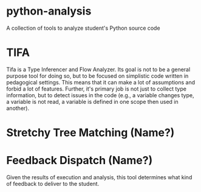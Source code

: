 # python-analysis
A collection of tools to analyze student's Python source code

# TIFA

Tifa is a Type Inferencer and Flow Analyzer. Its goal is not to be a general purpose tool for doing so, but to be focused on simplistic code written in pedagogical settings. This means that it can make a lot of assumptions and forbid a lot of features. Further, it's primary job is not just to collect type information, but to detect issues in the code (e.g., a variable changes type, a variable is not read, a variable is defined in one scope then used in another).

# Stretchy Tree Matching (Name?)

# Feedback Dispatch (Name?)

Given the results of execution and analysis, this tool determines what kind of feedback to deliver to the student.
